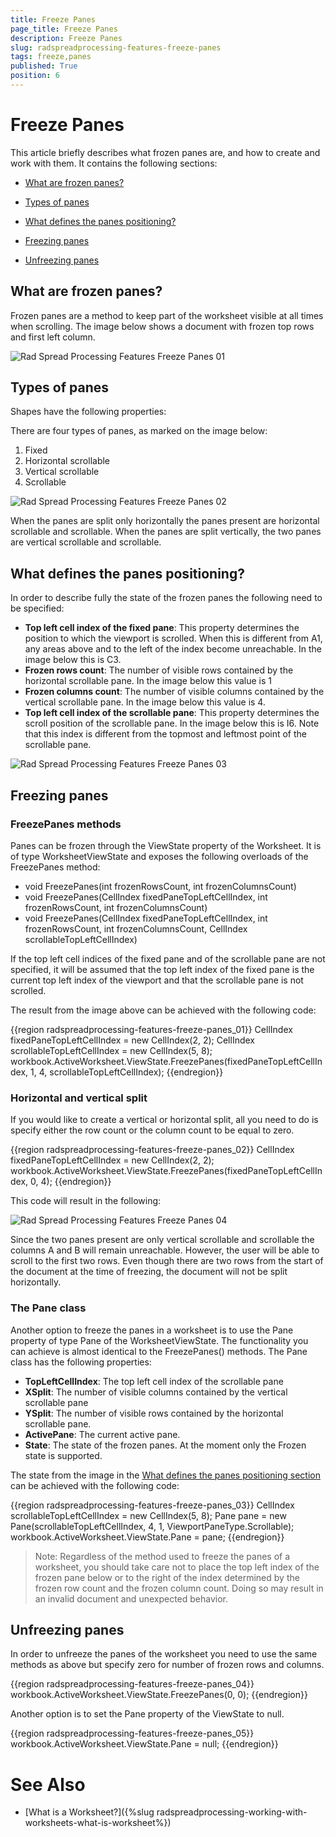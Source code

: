 ```yaml
---
title: Freeze Panes
page_title: Freeze Panes
description: Freeze Panes
slug: radspreadprocessing-features-freeze-panes
tags: freeze,panes
published: True
position: 6
---
```


# Freeze Panes



This article briefly describes what frozen panes are, and how to create and work with them.  It contains the following sections:

* [What are frozen panes?](#what-are-frozen-panes)

* [Types of panes](#types-of-panes)

* [What defines the panes positioning?](#what-defines-the-panes-positioning)

* [Freezing panes](#freezing-panes)

* [Unfreezing panes](#unfreezing-panes)


## What are frozen panes?

Frozen panes are a method to keep part of the worksheet visible at all times when scrolling. The image below shows a document with frozen top rows and first left column.
        
![Rad Spread Processing Features Freeze Panes 01](images/RadSpreadProcessing_Features_Freeze_Panes_01.png)

## Types of panes

Shapes have the following properties:
        

There are four types of panes, as marked on the image below:

1.	Fixed
2.	Horizontal scrollable
3.	Vertical scrollable
4.	Scrollable

![Rad Spread Processing Features Freeze Panes 02](images/RadSpreadProcessing_Features_Freeze_Panes_02.png)             

When the panes are split only horizontally the panes present are horizontal scrollable and scrollable. When the panes are split vertically, the two panes are vertical scrollable and scrollable.

## What defines the panes positioning?

In order to describe fully the state of the frozen panes the following need to be specified:

* __Top left cell index of the fixed pane__: This property determines the position to which the viewport is scrolled. When this is different from A1, any areas above and to the left of the index become unreachable. In the image below this is C3.
* __Frozen rows count__: The number of visible rows contained by the horizontal scrollable pane. In the image below this value is 1
* __Frozen columns count__: The number of visible columns contained by the vertical scrollable pane. In the image below this value is 4.
* __Top left cell index of the scrollable pane__: This property determines the scroll position of the scrollable pane. In the image below this is I6. Note that this index is different from the topmost and leftmost point of the scrollable pane.

![Rad Spread Processing Features Freeze Panes 03](images/RadSpreadProcessing_Features_Freeze_Panes_03.png) 
    

## Freezing panes
### FreezePanes methods

Panes can be frozen through the ViewState property of the Worksheet. It is of type WorksheetViewState and exposes the following overloads of the FreezePanes method:

* void FreezePanes(int frozenRowsCount, int frozenColumnsCount)
* void FreezePanes(CellIndex fixedPaneTopLeftCellIndex, int frozenRowsCount, int frozenColumnsCount)
* void FreezePanes(CellIndex fixedPaneTopLeftCellIndex, int frozenRowsCount, int frozenColumnsCount, CellIndex scrollableTopLeftCellIndex)

If the top left cell indices of the fixed pane and of the scrollable pane are not specified, it will be assumed that the top left index of the fixed pane is the current top left index of the viewport and that the scrollable pane is not scrolled.

The result from the image above can be achieved with the following code:

{{region radspreadprocessing-features-freeze-panes_01}}
    CellIndex fixedPaneTopLeftCellIndex = new CellIndex(2, 2);
	CellIndex scrollableTopLeftCellIndex = new CellIndex(5, 8);
	workbook.ActiveWorksheet.ViewState.FreezePanes(fixedPaneTopLeftCellIndex, 1, 4, scrollableTopLeftCellIndex);
{{endregion}}

### Horizontal and vertical split

If you would like to create a vertical or horizontal split, all you need to do is specify either the row count or the column count to be equal to zero.

{{region radspreadprocessing-features-freeze-panes_02}}
	CellIndex fixedPaneTopLeftCellIndex = new CellIndex(2, 2);
	workbook.ActiveWorksheet.ViewState.FreezePanes(fixedPaneTopLeftCellIndex, 0, 4);
{{endregion}}

This code will result in the following:

![Rad Spread Processing Features Freeze Panes 04](images/RadSpreadProcessing_Features_Freeze_Panes_04.png) 

Since the two panes present are only vertical scrollable and scrollable the columns A and B will remain unreachable. However, the user will be able to scroll to the first two rows. Even though there are two rows from the start of the document at the time of freezing, the document will not be split horizontally.

### The Pane class

Another option to freeze the panes in a worksheet is to use the Pane property of type Pane of the WorksheetViewState. The functionality you can achieve is almost identical to the FreezePanes() methods. The Pane class has the following properties:

* __TopLeftCellIndex__: The top left cell index of the scrollable pane
* __XSplit__: The number of visible columns contained by the vertical scrollable pane
* __YSplit__: The number of visible rows contained by the horizontal scrollable pane.
* __ActivePane__: The current active pane.
* __State__: The state of the frozen panes. At the moment only the Frozen state is supported.

The state from the image in the [What defines the panes positioning section](#what-defines-the-panes-positioning) can be achieved with the following code:

{{region radspreadprocessing-features-freeze-panes_03}}
	CellIndex scrollableTopLeftCellIndex = new CellIndex(5, 8);
	Pane pane = new Pane(scrollableTopLeftCellIndex, 4, 1, ViewportPaneType.Scrollable);
	workbook.ActiveWorksheet.ViewState.Pane = pane;
{{endregion}}

>Note: Regardless of the method used to freeze the panes of a worksheet, you should take care not to place the top left index of the frozen pane below or to the right of the index determined by the frozen row count and the frozen column count. Doing so may result in an invalid document and unexpected behavior.

## Unfreezing panes

In order to unfreeze the panes of the worksheet you need to use the same methods as above but specify zero for number of frozen rows and columns.

{{region radspreadprocessing-features-freeze-panes_04}}
	workbook.ActiveWorksheet.ViewState.FreezePanes(0, 0);
{{endregion}}

Another option is to set the Pane property of the ViewState to null.

{{region radspreadprocessing-features-freeze-panes_05}}
	workbook.ActiveWorksheet.ViewState.Pane = null;
{{endregion}}

# See Also

 * [What is a Worksheet?]({%slug radspreadprocessing-working-with-worksheets-what-is-worksheet%})